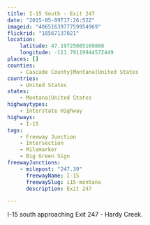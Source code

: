 ```yaml
---
title: I-15 South - Exit 247
date: "2015-05-09T17:26:52Z"
imageid: "4065163977759954969"
flickrid: "18567137021"
location:
    latitude: 47.19725085169868
    longitude: -111.79119944572449
places: []
counties:
    - Cascade County|Montana|United States
countries:
    - United States
states:
    - Montana|United States
highwaytypes:
    - Interstate Highway
highways:
    - I-15
tags:
    - Freeway Junction
    - Intersection
    - Milemarker
    - Big Green Sign
freewayJunctions:
    - milepost: "247.39"
      freewayName: I-15
      freewaySlug: i15-montana
      description: Exit 247

---
```

I-15 south approaching Exit 247 - Hardy Creek.